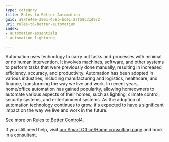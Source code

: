 ```yaml
---
type: category
title: Rules to Better Automation
guid: a9afe4ee-29e1-458b-bde1-27f59c31d972
uri: rules-to-better-automation
index:
- automation-essentials
- automation-lightning

---
```


Automation uses technology to carry out tasks and processes with minimal or no human intervention. It involves machines, software, and other systems to perform tasks that were previously done manually, resulting in increased efficiency, accuracy, and productivity. Automation has been adopted in various industries, including manufacturing and logistics, healthcare, and finance, transforming the way we live and work. In recent years, home/office automation has gained popularity, allowing homeowners to automate various aspects of their homes, such as lighting, climate control, security systems, and entertainment systems. As the adoption of automation technology continues to grow, it's expected to have a significant impact on the way we live and work in the future.

See more on [Rules to Better Control4](/rules-to-better-control4).

If you still need help, visit [our Smart Office/Home consulting page](https://www.ssw.com.au/ssw/Consulting/Smart-Office-and-Smart-Home.aspx) and book in a consultant.
